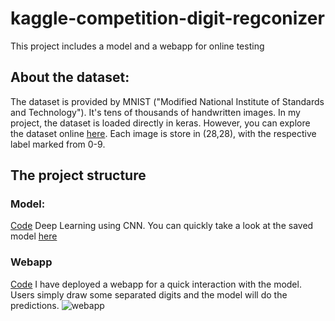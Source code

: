 # kaggle-competition-digit-regconizer
This project includes a model and a webapp for online testing

## About the dataset:
The dataset is provided by MNIST ("Modified National Institute of Standards and Technology"). It's tens of thousands of handwritten images. In my project, the dataset is loaded directly in keras. However, you can explore the dataset online [here](https://www.kaggle.com/competitions/digit-recognizer/data).
Each image is store in (28,28), with the respective label marked from 0-9.

## The project structure
### Model:
[Code](https://github.com/vietthewildman/kaggle-competition-digit-regconizer/blob/main/digit-regconizer-mnist-CNN.ipynb)
Deep Learning using CNN. You can quickly take a look at the saved model [here](https://github.com/vietthewildman/kaggle-competition-digit-regconizer/tree/main/saved_model)

### Webapp 
[Code](https://github.com/vietthewildman/kaggle-competition-digit-regconizer/blob/main/webapp-deployment.ipynb)
I have deployed a webapp for a quick interaction with the model. Users simply draw some separated digits and the model will do the predictions.
![webapp](https://user-images.githubusercontent.com/67698435/174094039-f345dbe8-6aec-4e81-9f2a-e2d9411ccfb1.PNG)
